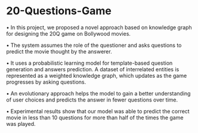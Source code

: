 # 20-Questions-Game

• In this project, we proposed a novel approach based on knowledge graph for designing the 20Q game on Bollywood movies. 

• The system assumes the role of the questioner and asks questions to predict the movie thought by the answerer. 

• It uses a probabilistic learning model for template-based question generation and answers prediction. A dataset of interrelated entities is represented as a weighted knowledge graph, which updates as the game progresses by asking questions. 

• An evolutionary approach helps the model to gain a better understanding of user choices and predicts the answer in fewer questions over time. 

• Experimental results show that our model was able to predict the correct movie in less than 10 questions for more than half of the times the game was played.
